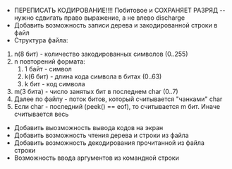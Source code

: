 - ПЕРЕПИСАТЬ КОДИРОВАНИЕ!!!! Побитовое и СОХРАНЯЕТ РАЗРЯД -- нужно сдвигать право выражение, а не влево discharge
- Добавить возможность записи дерева и закодированной строки в файл
- Структура файла:
1. n(8 бит) - количество закодированных символов (0..255)
2. n повторений формата:
   1. 1 байт - символ
   2. k(6 бит) - длина кода символа в битах (0..63) 
   3. k бит - код символа
3. m(3 бита) - число занятых бит в последнем char (0..7)
4. Далее по файлу - поток битов, который считывается "чанками" char 
5. Если char - последний (peek() == eof), то считывается m бит. Иначе считывается весь
- Добавить выозможность вывода кодов на экран
- Добавить возможность чтения дерева и строки из файла
- Добавить возможность декодирования прочитанной из файла строки
- Возможность ввода аргументов из командной строки
